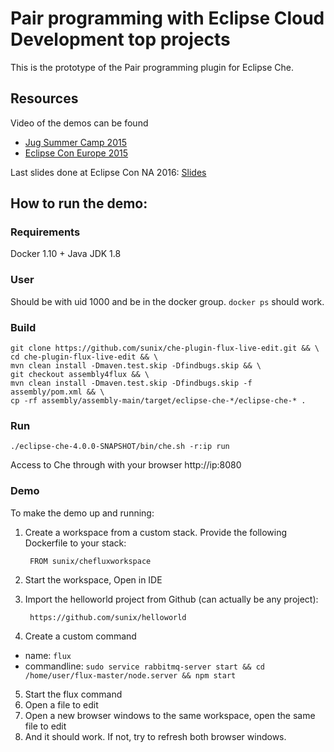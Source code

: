 # Pair programming with Eclipse Cloud Development top projects
This is the prototype of the Pair programming plugin for Eclipse Che.

## Resources

Video of the demos can be found

  - [Jug Summer Camp 2015](https://www.youtube.com/watch?v=-FXmt4cfpRo)
  - [Eclipse Con Europe 2015](https://www.youtube.com/watch?v=lX-4ftWzK3s)

Last slides done at Eclipse Con NA 2016: [Slides](https://docs.google.com/presentation/d/1Emhsy9erAd5PVkAwFk7S36aC9M_Yn4pIS0z5GDYFb_8/pub?start=false&loop=false&delayms=3000&slide=id.g10d592b969_1_123)

## How to run the demo:

### Requirements

Docker 1.10 + Java JDK 1.8


### User

Should be with uid 1000 and be in the docker group. `docker ps` should work.

### Build

    git clone https://github.com/sunix/che-plugin-flux-live-edit.git && \
    cd che-plugin-flux-live-edit && \
    mvn clean install -Dmaven.test.skip -Dfindbugs.skip && \
    git checkout assembly4flux && \
    mvn clean install -Dmaven.test.skip -Dfindbugs.skip -f assembly/pom.xml && \
    cp -rf assembly/assembly-main/target/eclipse-che-*/eclipse-che-* .
 
### Run

    ./eclipse-che-4.0.0-SNAPSHOT/bin/che.sh -r:ip run

Access to Che through with your browser http://ip:8080


### Demo

To make the demo up and running:

1. Create a workspace from a custom stack. Provide the following Dockerfile to your stack:

        FROM sunix/chefluxworkspace

2. Start the workspace, Open in IDE
3. Import the helloworld  project from Github  (can actually be any project):

        https://github.com/sunix/helloworld

4. Create a custom command

  - name: `flux`
  - commandline: `sudo service rabbitmq-server start && cd /home/user/flux-master/node.server && npm start`

5. Start the flux command
6. Open a file to edit
7. Open a new browser windows to the same workspace, open the same file to edit
8. And it should work. If not, try to refresh both browser windows.



